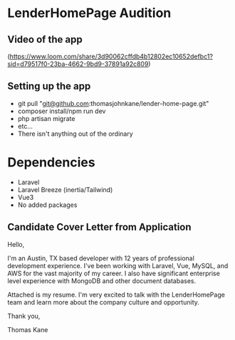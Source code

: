 # LenderHomePage Audition

## Video of the app

(https://www.loom.com/share/3d90062cffdb4b12802ec10652defbc1?sid=d79517f0-23ba-4662-9bd9-37891a92c809)

## Setting up the app

- git pull "git@github.com:thomasjohnkane/lender-home-page.git"
- composer install/npm run dev
- php artisan migrate
- etc...
- There isn't anything out of the ordinary

# Dependencies
- Laravel
- Laravel Breeze (inertia/Tailwind)
- Vue3
- No added packages

## Candidate Cover Letter from Application

Hello,

I'm an Austin, TX based developer with 12 years of professional development experience. I've been working with Laravel, Vue, MySQL, and AWS for the vast majority of my career. I also have significant enterprise level experience with MongoDB and other document databases.

Attached is my resume. I'm very excited to talk with the LenderHomePage team and learn more about the company culture and opportunity.

Thank you,

Thomas Kane
